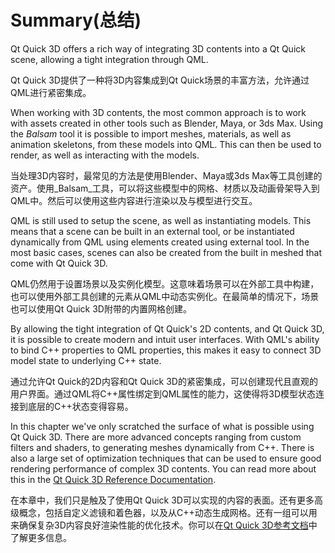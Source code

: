 # Summary(总结)

Qt Quick 3D offers a rich way of integrating 3D contents into a Qt Quick scene, allowing a tight integration through QML. 

Qt Quick 3D提供了一种将3D内容集成到Qt Quick场景的丰富方法，允许通过QML进行紧密集成。

When working with 3D contents, the most common approach is to work with assets created in other tools such as Blender, Maya, or 3ds Max. Using the _Balsam_ tool it is possible to import meshes, materials, as well as animation skeletons, from these models into QML. This can then be used to render, as well as interacting with the models.

当处理3D内容时，最常见的方法是使用Blender、Maya或3ds Max等工具创建的资产。使用_Balsam_工具，可以将这些模型中的网格、材质以及动画骨架导入到QML中。然后可以使用这些内容进行渲染以及与模型进行交互。


QML is still used to setup the scene, as well as instantiating models. This means that a scene can be built in an external tool, or be instantiated dynamically from QML using elements created using external tool. In the most basic cases, scenes can also be created from the built in meshed that come with Qt Quick 3D.

QML仍然用于设置场景以及实例化模型。这意味着场景可以在外部工具中构建，也可以使用外部工具创建的元素从QML中动态实例化。在最简单的情况下，场景也可以使用Qt Quick 3D附带的内置网格创建。



By allowing the tight integration of Qt Quick's 2D contents, and Qt Quick 3D, it is possible to create modern and intuit user interfaces. With QML's ability to bind C++ properties to QML properties, this makes it easy to connect 3D model state to underlying C++ state.

通过允许Qt Quick的2D内容和Qt Quick 3D的紧密集成，可以创建现代且直观的用户界面。通过QML将C++属性绑定到QML属性的能力，这使得将3D模型状态连接到底层的C++状态变得容易。

In this chapter we've only scratched the surface of what is possible using Qt Quick 3D. There are more advanced concepts ranging from custom filters and shaders, to generating meshes dynamically from C++. There is also a large set of optimization techniques that can be used to ensure good rendering performance of complex 3D contents. You can read more about this in the [Qt Quick 3D Reference Documentation](https://doc.qt.io/qt-6/qtquick3d-index.html).

在本章中，我们只是触及了使用Qt Quick 3D可以实现的内容的表面。还有更多高级概念，包括自定义滤镜和着色器，以及从C++动态生成网格。还有一组可以用来确保复杂3D内容良好渲染性能的优化技术。你可以在[Qt Quick 3D参考文档](https://doc.qt.io/qt-6/qtquick3d-index.html)中了解更多信息。
